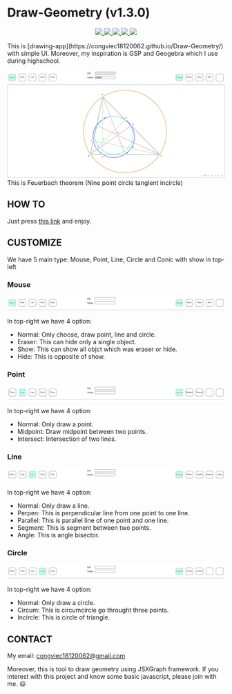 # Draw-Geometry (v1.3.0)
<p align="center">
    <a href="https://github.com/congviec18120062/Draw-Geometry/issues" alt="GitHub issues">
        <img src="https://img.shields.io/github/issues/congviec18120062/Draw-Geometry" />
    </a>
    <a href="https://github.com/congviec18120062/Draw-Geometry/blob/master/LICENSE" alt="GitHub license">
        <img src="https://img.shields.io/github/license/congviec18120062/Draw-Geometry" />
    </a>
    <a href="https://github.com/congviec18120062/Draw-Geometry/blob/master" alt="GitHub license">
        <img src="https://img.shields.io/badge/geometry-Euclid-blue" />
    </a>
    <a href="https://github.com/congviec18120062/Draw-Geometry/blob/master" alt="GitHub license">
        <img src="https://img.shields.io/badge/version-1.3.0-orange" />
    </a>
    <a href="https://github.com/congviec18120062/Draw-Geometry/blob/master" alt="GitHub license">
        <img src="https://img.shields.io/badge/framework-JSXGraph-brightgreen" />
    </a>
</p>
This is [drawing-app](https://congviec18120062.github.io/Draw-Geometry/) with simple UI. Moreover, my inspiration is GSP and Geogebra which I use during highschool.

![Feuerbach theorem](https://raw.githubusercontent.com/congviec18120062/Draw-Geometry/master/img/Feuerbach%20theorem.jpg)
This is Feuerbach theorem (Nine point circle tanglent incircle)

## HOW TO
Just press [this link](https://congviec18120062.github.io/Draw-Geometry/) and enjoy. 

## CUSTOMIZE
We have 5 main type: Mouse, Point, Line, Circle and Conic with show in top-left

### Mouse
![Mouse](https://raw.githubusercontent.com/congviec18120062/Draw-Geometry/master/img/mouse.jpg)

In top-right we have 4 option: 

* Normal: Only choose, draw point, line and circle.
* Eraser: This can hide only a single object.
* Show: This can show all objct which was eraser or hide.
* Hide: This is opposite of show.

### Point
![Point](https://raw.githubusercontent.com/congviec18120062/Draw-Geometry/master/img/point.jpg)

In top-right we have 4 option: 

* Normal: Only draw a point.
* Midpoint: Draw midpoint between two points.
* Intersect: Intersection of two lines.

### Line
![Line](https://raw.githubusercontent.com/congviec18120062/Draw-Geometry/master/img/line.jpg)

In top-right we have 4 option: 

* Normal: Only draw a line.
* Perpen: This is perpendicular line from one point to one line.
* Parallel: This is parallel line of one point and one line.
* Segment: This is segment between two points.
* Angle: This is angle bisector.

### Circle
![Circle](https://raw.githubusercontent.com/congviec18120062/Draw-Geometry/master/img/circle.jpg)

In top-right we have 4 option: 

* Normal: Only draw a circle.
* Circum: This is circumcircle go throught three points.
* Incircle: This is circle of triangle.

## CONTACT
My email: congviec18120062@gmail.com

Moreover, this is tool to draw geometry using JSXGraph framework. If you interest with this project and know some basic javascript, please join with me. :smiley: 
